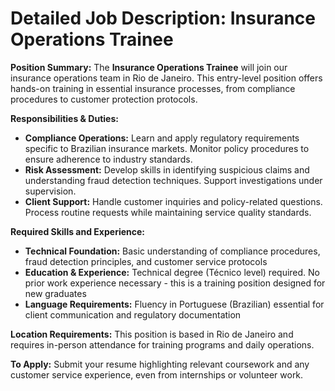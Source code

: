 # Detailed Job Description: Insurance Operations Trainee

**Position Summary:**
The **Insurance Operations Trainee** will join our insurance operations team in Rio de Janeiro. This entry-level position offers hands-on training in essential insurance processes, from compliance procedures to customer protection protocols.

**Responsibilities & Duties:**
- **Compliance Operations:** Learn and apply regulatory requirements specific to Brazilian insurance markets. Monitor policy procedures to ensure adherence to industry standards.
- **Risk Assessment:** Develop skills in identifying suspicious claims and understanding fraud detection techniques. Support investigations under supervision.
- **Client Support:** Handle customer inquiries and policy-related questions. Process routine requests while maintaining service quality standards.

**Required Skills and Experience:**
- **Technical Foundation:** Basic understanding of compliance procedures, fraud detection principles, and customer service protocols
- **Education & Experience:** Technical degree (Técnico level) required. No prior work experience necessary - this is a training position designed for new graduates
- **Language Requirements:** Fluency in Portuguese (Brazilian) essential for client communication and regulatory documentation

**Location Requirements:**
This position is based in Rio de Janeiro and requires in-person attendance for training programs and daily operations.

**To Apply:**
Submit your resume highlighting relevant coursework and any customer service experience, even from internships or volunteer work.